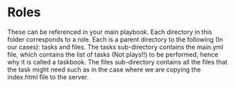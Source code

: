# Roles

These can be referenced in your main playbook. Each directory in this folder corresponds to a role. Each is a parent directory to the following (In our cases): tasks and files. The tasks sub-directory contains the main.yml file, which contains the list of tasks (Not plays!!) to be performed, hence why it is called a taskbook. The files sub-directory contains all the files that the task might need such as in the case where we are copying the index.html file to the server. 
